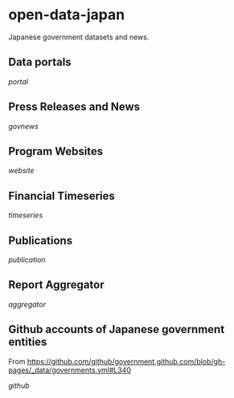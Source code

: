 # open-data-japan
Japanese government datasets and news.


<!-- - TODO:
- 0- Load rss feeds into fresh rss
- 1- Make a script that simultaneously launches change-detector and freshrss
- 2- Switch change-detector to docker version 
- 3- Launch change-detector and freshrss simultaneously with docker compose
- 4- Split the sites between those with an rss feed and those without. For those without, generate rss feed with change-detector. Then load all into freshrss. 
-->

## Data portals

$portal$
## Press Releases and News

$govnews$
## Program Websites

$website$
## Financial Timeseries

$timeseries$
## Publications

$publication$
## Report Aggregator

$aggregator$
## Github accounts of Japanese government entities
From https://github.com/github/government.github.com/blob/gh-pages/_data/governments.yml#L340

$github$


